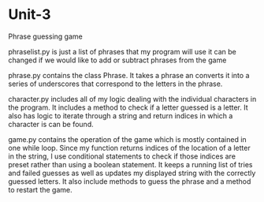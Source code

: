# Unit-3
 Phrase guessing game
 
 phraselist.py is just a list of phrases that my program will use
    it can be changed if we would like to add or subtract phrases from the game
    
 phrase.py contains the class Phrase.  It takes a phrase an converts it into a series of underscores that correspond to the letters in the phrase. 
 
character.py includes all of my logic dealing with the individual characters in the program.  It includes a method to check if a letter guessed is a letter.  It also has logic to iterate through a string and return indices in which a character is can be found.  

game.py contains the operation of the game which is mostly contained in one while loop.  Since my function returns indices of the location of a letter in the string, I use conditional statements to check if those indices are preset rather than using a boolean statement.  It keeps a running list of tries and failed guesses as well as updates my displayed string with the correctly guessed letters. It also include methods to guess the phrase and a method to restart the game.  
  